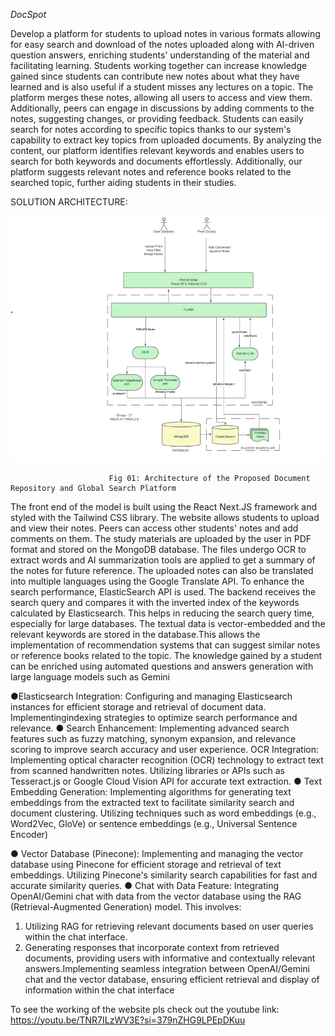 *DocSpot*

Develop a platform for students to upload notes in various formats allowing for easy search and download of the notes uploaded along with AI-driven question answers, enriching students' understanding of the material and facilitating learning. Students working together can increase knowledge gained since students can contribute new notes about what they have learned and is also useful if a student misses any lectures on a topic. The platform merges these notes, allowing all users to access and view them.
Additionally, peers can engage in discussions by adding comments to the notes, suggesting changes, or providing feedback.
Students can easily search for notes according to specific topics thanks to our system's capability to extract key topics from uploaded documents. By analyzing the content, our platform identifies relevant keywords and enables users to search for both keywords and documents effortlessly. Additionally, our platform suggests relevant notes and reference books related to the searched topic, further aiding students in their studies.

SOLUTION ARCHITECTURE:

![alt text](image.png)

                          Fig 01: Architecture of the Proposed Document Repository and Global Search Platform


The front end of the model is built using the React Next.JS framework and styled with the Tailwind CSS library. The website allows students to upload and view their notes. Peers can access other students' notes and add comments on them. The study materials are uploaded by the user in PDF format and stored on the MongoDB database. The files
undergo OCR to extract words and AI summarization tools are applied to get a summary of the notes for future reference. The uploaded notes can also be translated into multiple languages using the Google Translate API.
To enhance the search performance, ElasticSearch API is used. The backend receives the search query and compares it with the inverted index of the keywords calculated by Elasticsearch. This helps in reducing the search query time, especially for large databases.
The textual data is vector-embedded and the relevant keywords are stored in the database.This allows the implementation of recommendation systems that can suggest similar notes or reference books related to the topic. The knowledge gained by a student can be enriched using automated questions and answers generation with large language models such as Gemini

●Elasticsearch Integration: Configuring and managing Elasticsearch
instances for efficient storage and retrieval of document data. Implementingindexing strategies to optimize search performance and relevance.
● Search Enhancement: Implementing advanced search features such as
fuzzy matching, synonym expansion, and relevance scoring to improve
search accuracy and user experience.
OCR Integration: Implementing optical character recognition (OCR)
technology to extract text from scanned handwritten notes. Utilizing libraries
or APIs such as Tesseract.js or Google Cloud Vision API for accurate text
extraction.
● Text Embedding Generation: Implementing algorithms for generating text
embeddings from the extracted text to facilitate similarity search and
document clustering. Utilizing techniques such as word embeddings (e.g.,
Word2Vec, GloVe) or sentence embeddings (e.g., Universal Sentence
Encoder)

● Vector Database (Pinecone): Implementing and managing the vector
database using Pinecone for efficient storage and retrieval of text
embeddings. Utilizing Pinecone's similarity search capabilities for fast and
accurate similarity queries.
● Chat with Data Feature: Integrating OpenAI/Gemini chat with data from the
vector database using the RAG (Retrieval-Augmented Generation) model.
This involves:
1. Utilizing RAG for retrieving relevant documents based on user queries
within the chat interface.
2. Generating responses that incorporate context from retrieved
documents, providing users with informative and contextually
relevant answers.Implementing seamless integration between
OpenAI/Gemini chat and the vector database, ensuring efficient
retrieval and display of information within the chat interface

To see the working of the website pls check out the youtube link:
https://youtu.be/TNR7ILzWV3E?si=379nZHG9LPEpDKuu
